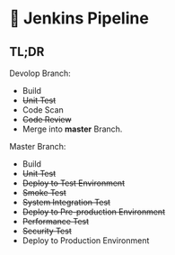 # 🤖 Jenkins Pipeline

## TL;DR

Devolop Branch:

- Build
- ~~Unit Test~~
- Code Scan
- ~~Code Review~~
- Merge into **master** Branch.

Master Branch:

- Build
- ~~Unit Test~~
- ~~Deploy to Test Environment~~
- ~~Smoke Test~~
- ~~System Integration Test~~
- ~~Deploy to Pre-production Environment~~
- ~~Performance Test~~
- ~~Security  Test~~
- Deploy to Production Environment

